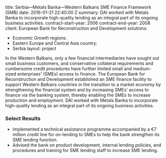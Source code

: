 
title: Serbia—Metals Banka—Western Balkans SME Finance Framework (SMB)
date: 2016-01-21 22:40:00 Z
summary: DAI worked with Metals Banka to incorporate high-quality lending as an integral
  part of its ongoing business activities.
contract-start-year: 2006
contract-end-year: 2008
client: European Bank for Reconstruction and Development
solutions:
- Economic Growth
regions:
- Eastern Europe and Central Asia
country:
- Serbia
layout: project


In the Western Balkans, only a few financial intermediaries have sought out small business customers, and conservative collateral requirements and cumbersome credit procedures have further limited small and medium-sized enterprises' (SMEs) access to finance. The European Bank for Reconstruction and Development established an SME finance facility to support Western Balkans countries in the transition to a market economy by strengthening the financial system and by increasing SMEs' access to finance via the banking system, thereby enabling the SMEs to increase production and employment. DAI worked with Metals Banka to incorporate high-quality lending as an integral part of its ongoing business activities.

### Select Results

* Implemented a technical assistance programme accompanied by a €7 million credit line for on-lending to SMEs to help the bank strengthen its SME lending function.
* Advised the bank on product development, internal lending policies, and procedures and training for SME lending staff to increase SME lending.
